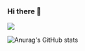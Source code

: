 ### Hi there 👋

<!--
**jaekkang/jaekkang** is a ✨ _special_ ✨ repository because its `README.md` (this file) appears on your GitHub profile.

Here are some ideas to get you started:

- 🔭 I’m currently working on ...
- 🌱 I’m currently learning ...
- 👯 I’m looking to collaborate on ...
- 🤔 I’m looking for help with ...
- 💬 Ask me about ...
- 📫 How to reach me: ...
- 😄 Pronouns: ...
- ⚡ Fun fact: ...
-->

<img src="https://img.shields.io/badge/white?style=social&logo=42&logoColor=#000000"/>

![Anurag's GitHub stats](https://github-readme-stats.vercel.app/api?username=jaekkang&show_icons=true&theme=radical)
